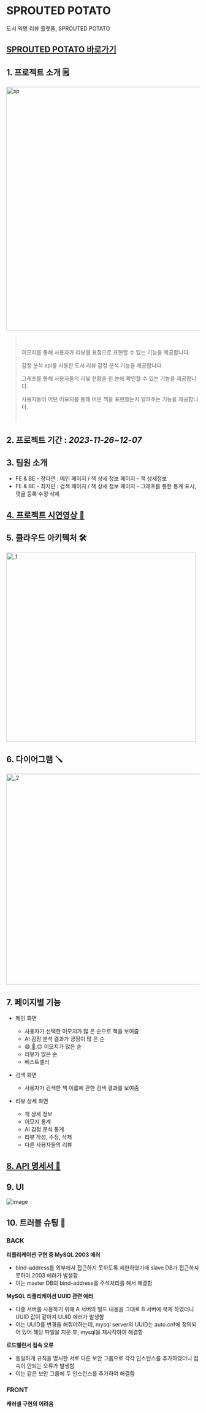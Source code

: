 # SPROUTED POTATO
도서 익명 리뷰 플랫폼, SPROUTED POTATO


## [SPROUTED POTATO 바로가기](https://cloudpotato-506250559.ap-northest-2.amazonaws.com)

## 1. 프로젝트 소개 🗒

<img width="637" alt="sp" src="https://github.com/choi-jimin/sprouted-potato-backend/assets/109493189/2781f6c0-be7a-42d2-9236-fe5453c4be3a">

> &nbsp;
>
> 이모지를 통해 사용자가 리뷰를 표정으로 표현할 수 있는 기능을 제공합니다.
> 
> 감정 분석 api를 사용한 도서 리뷰 감정 분석 기능을 제공합니다.
> 
> 그래프를 통해 사용자들의 리뷰 현황을 한 눈에 확인할 수 있는 기능을 제공합니다.
> 
> 사용자들이 어떤 이모지를 통해 어떤 책을 표현했는지 알려주는 기능을 제공합니다.
>
> &nbsp;


## 2. 프로젝트 기간 : _2023-11-26~12-07_

## 3. 팀원 소개  
-   FE & BE - 장다연 :  메인 페이지 / 책 상세 정보 페이지 - 책 상세정보
-   FE & BE - 최지민 :  검색 페이지 / 책 상세 정보 페이지 - 그래프를 통한 통계 표시, 댓글 등록ˑ수정ˑ삭제

## [4. 프로젝트 시연영상 📌](https://www.youtube.com/watch?v=Nw2AZFwl2dA)

## 5. 클라우드 아키텍처 🛠
<img width="494" alt="_1" src="https://github.com/project-fourtato/Backend_v3/assets/84323684/665af649-9ad2-4a50-932a-2d445f30f771">

## 6. 다이어그램 🪛
<img width="550" alt="_2" src="https://github.com/project-fourtato/Backend_v3/assets/84323684/0dd3afa9-27c0-47f1-83c4-ff6531aea189">


## 7. 페이지별 기능
- 메인 화면
  - 사용자가 선택한 이모지가 많
은 순으로 책을 보여줌
  - AI 감정 분석 결과가 긍정이 많
은 순
  - 😄,🥹,😍 이모지가 많은 순
  - 리뷰가 많은 순
  - 베스트셀러
 
- 검색 화면
  - 사용자가 검색한 책 이름에 관한 검색 결과를 보여줌
  
- 리뷰 상세 화면
  - 책 상세 정보
  - 이모지 통계
  - AI 감정 분석 통계
  - 리뷰 작성, 수정, 삭제
  - 다른 사용자들의 리뷰


## [8. API 명세서 📃](https://transparent-sunfish-f71.notion.site/f752c27127f941638e348dbb91ff8c06?v=16064a5f311a4d72b74c36052e0c4724&pvs=4)



## 9. UI

![image](https://github.com/project-fourtato/Backend_v3/assets/84323684/410e3ef3-5463-49eb-87ac-b073d36ccf5e)


## 10. 트러블 슈팅 🎃
### BACK

**리플리케이션 구현 중 MySQL 2003 에러**

- bind-address를 외부에서 접근하지 못하도록 제한하였기에 slave DB가 접근하지 못하여 2003 에러가 발생함
- 이는 master DB의 bind-address를 주석처리를 해서 해결함 
   
**MySQL 리플리케이션 UUID 관련 에러**

- 다중 서버를 사용하기 위해 A 서버의 빌드 내용을 그대로 B 서버에 복제 하였더니 UUID 값이 같아져 UUID 에러가 발생함
- 이는 UUID를 변경을 해줘야하는데, mysql server의 UUID는 auto.cnf에 정의되어 있어 해당 파일을 지운 후, mysql을 재시작하여 해결함

**로드밸런서 접속 오류**

- 동일하게 규칙을 명시한 서로 다른 보안 그룹으로 각각 인스턴스를 추가하였더니 접속이 안되는 오류가 발생함
- 이는 같은 보안 그룹에 두 인스턴스를 추가하여 해결함

### FRONT

**캐러셀 구현의 어려움**
